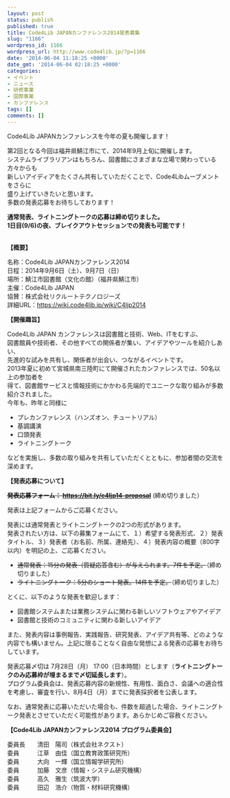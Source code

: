 ```yaml
---
layout: post
status: publish
published: true
title: Code4Lib JAPANカンファレンス2014発表募集
slug: "1166"
wordpress_id: 1166
wordpress_url: http://www.code4lib.jp/?p=1166
date: '2014-06-04 11:18:25 +0000'
date_gmt: '2014-06-04 02:18:25 +0000'
categories:
- イベント
- ニュース
- 研修事業
- 国際事業
- カンファレンス
tags: []
comments: []
---
```

<p>Code4Lib JAPANカンファレンスを今年の夏も開催します！</p>
<p>第2回となる今回は福井県鯖江市にて、2014年9月上旬に開催します。<br />
システムライブラリアンはもちろん、図書館にさまざまな立場で関わっている方々からも<br />
新しいアイディアをたくさん共有していただくことで、Code4Libムーブメントをさらに<br />
盛り上げていきたいと思います。<br />
多数の発表応募をお待ちしております！</p>
<p><strong>通常発表、ライトニングトークの応募は締め切りました。<br />
1日目(9/6)の夜、ブレイクアウトセッションでの発表も可能です！<br />
</strong></p>
<p><!--more--><br />
<strong>【概要】</strong></p>
<p>名称：Code4Lib JAPANカンファレンス2014<br />
日程：2014年9月6日（土）、9月7日（日）<br />
場所：鯖江市図書館（文化の館）（福井県鯖江市）<br />
主催：Code4Lib JAPAN<br />
協賛：株式会社リクルートテクノロジーズ<br />
詳細URL：<a title="https://wiki.code4lib.jp/wiki/C4ljp2014" href="https://wiki.code4lib.jp/wiki/C4ljp2014">https://wiki.code4lib.jp/wiki/C4ljp2014</a></p>
<p><strong>【開催趣旨】</strong></p>
<p>Code4Lib JAPAN カンファレンスは図書館と技術、Web、ITをむすぶ、<br />
図書館員や技術者、その他すべての関係者が集い、アイデアやツールを紹介しあい、<br />
先進的な試みを共有し、関係者が出会い、つながるイベントです。<br />
2013年夏に初めて宮城県南三陸町にて開催されたカンファレンスでは、50名以上の参加者を<br />
得て、図書館サービスと情報技術にかかわる先端的でユニークな取り組みが多数紹介されました。<br />
今年も、昨年と同様に</p>
<ul>
<li>プレカンファレンス（ハンズオン、チュートリアル）</li>
<li>基調講演</li>
<li>口頭発表</li>
<li>ライトニングトーク</li>
</ul>
<p>などを実施し、多数の取り組みを共有していただくとともに、参加者間の交流を深めます。</p>
<p><strong>【発表応募について】</strong></p>
<p><del datetime="2014-08-29T05:44:21+00:00"><strong>発表応募フォーム： <a title="https://bit.ly/c4ljp14-proposal" href="https://bit.ly/c4ljp14-proposal">https://bit.ly/c4ljp14-proposal</a></strong></del> (締め切りました）</p>
<p>発表は上記フォームからご応募ください。</p>
<p>発表には通常発表とライトニングトークの2つの形式があります。<br />
発表されたい方は、以下の募集フォームにて、１）希望する発表形式、２）発表タイトル、３）発表者（お名前、所属、連絡先）、４）発表内容の概要（800字以内）を明記の上、ご応募ください。</p>
<ul>
<li><del datetime="2014-07-29T00:59:56+00:00">通常発表：15分の発表（質疑応答含む）が与えられます。7件を予定。</del>（締め切りました）</li>
<li><del datetime="2014-08-29T05:44:21+00:00">ライトニングトーク：5分のショート発表。14件を予定。</del>（締め切りました）</li>
</ul>
<p>とくに、以下のような発表を歓迎します：</p>
<ul>
<li>図書館システムまたは業務システムに関わる新しいソフトウェアやアイデア</li>
<li>図書館と技術のコミュニティに関わる新しいアイデア</li>
</ul>
<p>また、発表内容は事例報告、実践報告、研究発表、アイデア共有等、どのような内容でも構いません。上記に限ることなく自由な発想による発表の応募をお待ちしています。</p>
<p>発表応募〆切は 7月28日（月） 17:00（日本時間）とします（<strong>ライトニングトークのみ応募枠が埋まるまで〆切延長します</strong>）。<br />
プログラム委員会は、発表応募内容の新規性、有用性、面白さ、会議への適合性を考慮し、審査を行い、8月4日（月）までに発表採択者を公表します。</p>
<p>なお、通常発表に応募いただいた場合も、件数を超過した場合、ライトニングトーク発表とさせていただく可能性があります。あらかじめご容赦ください。</p>
<p><strong>【Code4Lib JAPANカンファレンス2014 プログラム委員会】</strong></p>
<p>委員長　　清田　陽司（株式会社ネクスト）<br />
委員　　　江草　由佳（国立教育政策研究所）<br />
委員　　　大向　一輝（国立情報学研究所）<br />
委員　　　加藤　文彦（情報・システム研究機構）<br />
委員　　　高久　雅生（筑波大学）<br />
委員　　　田辺　浩介（物質・材料研究機構）</p>
